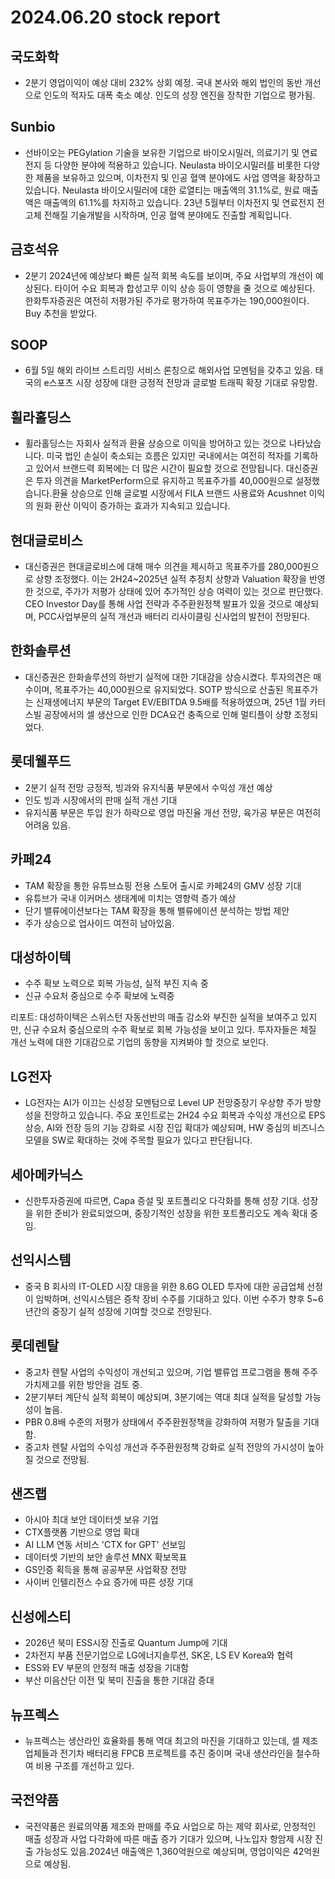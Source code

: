 # 2024.06.20 stock report
## 국도화학
- 2분기 영업이익이 예상 대비 232% 상회 예정. 국내 본사와 해외 법인의 동반 개선으로 인도의 적자도 대폭 축소 예상. 인도의 성장 엔진을 장착한 기업으로 평가됨.
## Sunbio
- 선바이오는 PEGylation 기술을 보유한 기업으로 바이오시밀러, 의료기기 및 연료전지 등 다양한 분야에 적용하고 있습니다. Neulasta 바이오시밀러를 비롯한 다양한 제품을 보유하고 있으며, 이차전지 및 인공 혈액 분야에도 사업 영역을 확장하고 있습니다. Neulasta 바이오시밀러에 대한 로열티는 매출액의 31.1%로, 원료 매출액은 매출액의 61.1%를 차지하고 있습니다. 23년 5월부터 이차전지 및 연료전지 전고체 전해질 기술개발을 시작하며, 인공 혈액 분야에도 진출할 계획입니다.
## 금호석유
- 2분기 2024년에 예상보다 빠른 실적 회복 속도를 보이며, 주요 사업부의 개선이 예상된다. 타이어 수요 회복과 합성고무 이익 상승 등이 영향을 줄 것으로 예상된다. 한화투자증권은 여전히 저평가된 주가로 평가하여 목표주가는 190,000원이다. Buy 추천을 받았다.
## SOOP
- 6월 5일 해외 라이브 스트리밍 서비스 론칭으로 해외사업 모멘텀을 갖추고 있음. 태국의 e스포츠 시장 성장에 대한 긍정적 전망과 글로벌 트래픽 확장 기대로 유망함.
## 휠라홀딩스
- 휠라홀딩스는 자회사 실적과 환율 상승으로 이익을 방어하고 있는 것으로 나타났습니다. 미국 법인 손실이 축소되는 흐름은 있지만 국내에서는 여전히 적자를 기록하고 있어서 브랜드력 회복에는 더 많은 시간이 필요할 것으로 전망됩니다. 대신증권은 투자 의견을 MarketPerform으로 유지하고 목표주가를 40,000원으로 설정했습니다.환율 상승으로 인해 글로벌 시장에서 FILA 브랜드 사용료와 Acushnet 이익의 원화 환산 이익이 증가하는 효과가 지속되고 있습니다.
## 현대글로비스
- 대신증권은 현대글로비스에 대해 매수 의견을 제시하고 목표주가를 280,000원으로 상향 조정했다. 이는 2H24~2025년 실적 추정치 상향과 Valuation 확장을 반영한 것으로, 주가가 저평가 상태에 있어 추가적인 상승 여력이 있는 것으로 판단했다. CEO Investor Day를 통해 사업 전략과 주주환원정책 발표가 있을 것으로 예상되며, PCC사업부문의 실적 개선과 배터리 리사이클링 신사업의 발전이 전망된다.
## 한화솔루션
- 대신증권은 한화솔루션의 하반기 실적에 대한 기대감을 상승시켰다. 투자의견은 매수이며, 목표주가는 40,000원으로 유지되었다. SOTP 방식으로 산출된 목표주가는 신재생에너지 부문의 Target EV/EBITDA 9.5배를 적용하였으며, 25년 1월 카터스빌 공장에서의 셀 생산으로 인한 DCA요건 충족으로 인해 멀티플이 상향 조정되었다.
## 롯데웰푸드
- 2분기 실적 전망 긍정적, 빙과와 유지식품 부문에서 수익성 개선 예상
- 인도 빙과 시장에서의 판매 실적 개선 기대
- 유지식품 부문은 투입 원가 하락으로 영업 마진율 개선 전망, 육가공 부문은 여전히 어려움 있음.
## 카페24
- TAM 확장을 통한 유튜브쇼핑 전용 스토어 출시로 카페24의 GMV 성장 기대
- 유튜브가 국내 이커머스 생태계에 미치는 영향력 증가 예상
- 단기 밸류에이션보다는 TAM 확장을 통해 밸류에이션 분석하는 방법 제안
- 주가 상승으로 업사이드 여전히 남아있음.
## 대성하이텍
- 수주 확보 노력으로 회복 가능성, 실적 부진 지속 중
- 신규 수요처 중심으로 수주 확보에 노력중

리포트:
대성하이텍은 스위스턴 자동선반의 매출 감소와 부진한 실적을 보여주고 있지만, 신규 수요처 중심으로의 수주 확보로 회복 가능성을 보이고 있다. 투자자들은 체질 개선 노력에 대한 기대감으로 기업의 동향을 지켜봐야 할 것으로 보인다.
## LG전자
- LG전자는 AI가 이끄는 신성장 모멘텀으로 Level UP 전망중장기 우상향 주가 방향성을 전망하고 있습니다. 주요 포인트로는 2H24 수요 회복과 수익성 개선으로 EPS 상승, AI와 전장 등의 기능 강화로 시장 진입 확대가 예상되며, HW 중심의 비즈니스 모델을 SW로 확대하는 것에 주목할 필요가 있다고 판단됩니다.
## 세아메카닉스
- 신한투자증권에 따르면, Capa 증설 및 포트폴리오 다각화를 통해 성장 기대. 성장을 위한 준비가 완료되었으며, 중장기적인 성장을 위한 포트폴리오도 계속 확대 중임.
## 선익시스템
- 중국 B 회사의 IT-OLED 시장 대응을 위한 8.6G OLED 투자에 대한 공급업체 선정이 임박하며, 선익시스템은 증착 장비 수주를 기대하고 있다. 이번 수주가 향후 5~6 년간의 중장기 실적 성장에 기여할 것으로 전망된다.
## 롯데렌탈
- 중고차 렌탈 사업의 수익성이 개선되고 있으며, 기업 밸류업 프로그램을 통해 주주가치제고를 위한 방안을 검토 중.
- 2분기부터 계단식 실적 회복이 예상되며, 3분기에는 역대 최대 실적을 달성할 가능성이 높음.
- PBR 0.8배 수준의 저평가 상태에서 주주환원정책을 강화하여 저평가 탈출을 기대함.
- 중고차 렌탈 사업의 수익성 개선과 주주환원정책 강화로 실적 전망의 가시성이 높아질 것으로 전망됨.
## 샌즈랩
- 아시아 최대 보안 데이터셋 보유 기업
- CTX플랫폼 기반으로 영업 확대
- AI LLM 연동 서비스 'CTX for GPT' 선보임
- 데이터셋 기반의 보안 솔루션 MNX 확보목표
- GS인증 획득을 통해 공공부문 사업확장 전망
- 사이버 인텔리전스 수요 증가에 따른 성장 기대
## 신성에스티
- 2026년 북미 ESS시장 진출로 Quantum Jump에 기대
- 2차전지 부품 전문기업으로 LG에너지솔루션, SK온, LS EV Korea와 협력
- ESS와 EV 부문의 안정적 매출 성장을 기대함
- 부산 미음산단 이전 및 북미 진출을 통한 기대감 증대
## 뉴프렉스
- 뉴프렉스는 생산라인 효율화를 통해 역대 최고의 마진을 기대하고 있는데, 셀 제조업체들과 전기차 배터리용 FPCB 프로젝트를 추진 중이며 국내 생산라인을 철수하여 비용 구조를 개선하고 있다.
## 국전약품
- 국전약품은 원료의약품 제조와 판매를 주요 사업으로 하는 제약 회사로, 안정적인 매출 성장과 사업 다각화에 따른 매출 증가 기대가 있으며, 나노입자 항암제 시장 진출 가능성도 있음.2024년 매출액은 1,360억원으로 예상되며, 영업이익은 42억원으로 예상됨.